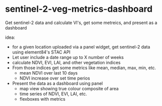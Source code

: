 # sentinel-2-veg-metrics-dashboard
Get sentinel-2 data and calculate VI's, get some metreics, and present as a dashboard

idea:

- for a given location uploaded via a panel widget, get sentinel-2 data using element84's STAC API
- Let user include a date range up to X number of weeks
- calculate NDVI, EVI, LAI, and other vegetation indices
- From those indices get some metrics like mean, median, max, min, etc.
    - mean NDVI over last 10 days
    - NDVI increase over set time perios
- Present the data as a dashboard using panel
    - map view showing true colour composite of area
    - time series of NDVI, EVI, LAI, etc.
    - flexboxes with metrics
